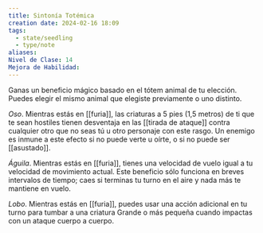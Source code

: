 ```yaml
---
title: Sintonía Totémica
creation date: 2024-02-16 18:09
tags:
  - state/seedling
  - type/note
aliases: 
Nivel de Clase: 14
Mejora de Habilidad:
---
```

Ganas un beneficio mágico basado en el tótem animal de tu elección. Puedes elegir el mismo animal que elegiste previamente o uno distinto.

*Oso*. Mientras estás en [[furia]], las criaturas a 5 pies (1,5 metros) de ti que te sean hostiles tienen
desventaja en las [[tirada de ataque]] contra cualquier otro que no seas tú u otro personaje con este
rasgo. Un enemigo es inmune a este efecto si no puede verte u oírte, o si no puede ser [[asustado]].

*Águila*. Mientras estás en [[furia]], tienes una velocidad de vuelo igual a tu velocidad de movimiento
actual. Este beneficio sólo funciona en breves intervalos de tiempo; caes si terminas tu turno en el
aire y nada más te mantiene en vuelo.

*Lobo*. Mientras estás en [[furia]], puedes usar una acción adicional en tu turno para tumbar a una
criatura Grande o más pequeña cuando impactas con un ataque cuerpo a cuerpo.
